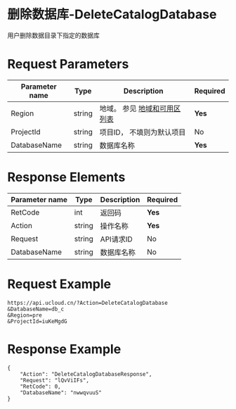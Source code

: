 # 删除数据库-DeleteCatalogDatabase

用户删除数据目录下指定的数据库

# Request Parameters
|Parameter name|Type|Description|Required|
|---|---|---|---|
|Region|string|地域。 参见 [地域和可用区列表](../summary/regionlist.html)|**Yes**|
|ProjectId|string|项目ID， 不填则为默认项目|No|
|DatabaseName|string|数据库名称|**Yes**|

# Response Elements
|Parameter name|Type|Description|Required|
|---|---|---|---|
|RetCode|int|返回码|**Yes**|
|Action|string|操作名称|**Yes**|
|Request|string|API请求ID|No|
|DatabaseName|string|数据库名称|No|

# Request Example
```
https://api.ucloud.cn/?Action=DeleteCatalogDatabase
&DatabaseName=db_c
&Region=pre
&ProjectId=iuKeMgdG
```

# Response Example
```
{
    "Action": "DeleteCatalogDatabaseResponse", 
    "Request": "lQvViIFs", 
    "RetCode": 0, 
    "DatabaseName": "nwwqvuuS"
}
```

